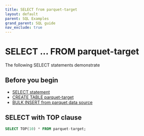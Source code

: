 ```yaml
---
title: SELECT from parquet-target
layout: default
parent: SQL Examples
grand_parent: SQL guide
nav_exclude: true
---
```

# SELECT ... FROM parquet-target

The following SELECT statements demonstrate

## Before you begin

* [SELECT statement](/docs/sql-guide/statements/statement-select)
* [CREATE TABLE parquet-target](/docs/sql-guide/examples/sql-eg-table/sql-eg-table-create-parquet-target)
* [BULK INSERT from parquet data source](/docs/sql-guide/examples/sql-eg-insert/sql-eg-insert-bulk-parquet)

## SELECT with TOP clause

```sql
SELECT TOP(10) * FROM parquet-target;
```
